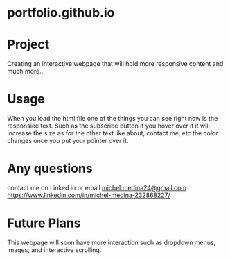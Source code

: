 # portfolio.github.io

# Project 
Creating an interactive webpage that will hold more responsive content and much more... 

# Usage
When you load the html file one of the things you can see right now is the responsice text. Such as the subscribe button if you hover over it it will increase the size as for the other text like about, contact me, etc the color changes once you put your pointer over it.

# Any questions
contact me on Linked in or email 
michel.medina24@gmail.com       https://www.linkedin.com/in/michel-medina-232868227/

# Future Plans
This webpage will soon have more interaction such as dropdown menus, images, and interactive scrolling. 
